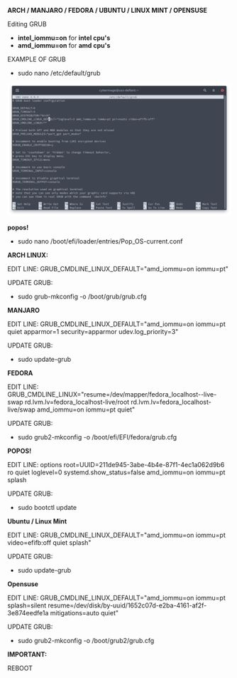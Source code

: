 **ARCH / MANJARO / FEDORA / UBUNTU / LINUX MINT / OPENSUSE**

Editing GRUB

- **intel_iommu=on** for **intel cpu's**
- **amd_iommu=on** for **amd cpu's**

EXAMPLE OF GRUB
- sudo nano /etc/default/grub 

![image](uploads/a827fb07cae2163c98f8fb132b262d78/image.png)

**popos!**

- sudo nano /boot/efi/loader/entries/Pop_OS-current.conf  


**ARCH LINUX:**

EDIT LINE:
GRUB_CMDLINE_LINUX_DEFAULT="amd_iommu=on iommu=pt"

UPDATE GRUB:
- sudo grub-mkconfig -o /boot/grub/grub.cfg

**MANJARO**

EDIT LINE:
GRUB_CMDLINE_LINUX_DEFAULT="amd_iommu=on iommu=pt quiet apparmor=1 security=apparmor udev.log_priority=3"

UPDATE GRUB:
- sudo update-grub

**FEDORA**

EDIT LINE:
GRUB_CMDLINE_LINUX="resume=/dev/mapper/fedora_localhost--live-swap rd.lvm.lv=fedora_localhost-live/root rd.lvm.lv=fedora_localhost-live/swap amd_iommu=on iommu=pt quiet"

UPDATE GRUB:
- sudo grub2-mkconfig -o /boot/efi/EFI/fedora/grub.cfg

**POPOS!**

EDIT LINE:
options root=UUID=211de945-3abe-4b4e-87f1-4ec1a062d9b6 ro quiet loglevel=0 systemd.show_status=false amd_iommu=on iommu=pt splash

UPDATE GRUB:
- sudo bootctl update

**Ubuntu / Linux Mint**

EDIT LINE:
GRUB_CMDLINE_LINUX_DEFAULT="amd_iommu=on iommu=pt video=efifb:off quiet splash"

UPDATE GRUB:
- sudo update-grub

**Opensuse**

EDIT LINE:
GRUB_CMDLINE_LINUX_DEFAULT="amd_iommu=on iommu=pt splash=silent resume=/dev/disk/by-uuid/1652c07d-e2ba-4161-af2f-3e874eedfe1a mitigations=auto quiet"

UPDATE GRUB:
- sudo grub2-mkconfig -o /boot/grub2/grub.cfg


**IMPORTANT:**

REBOOT